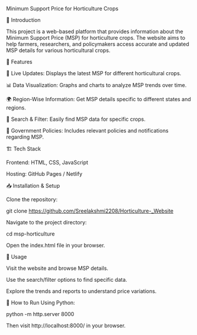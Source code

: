 Minimum Support Price for Horticulture Crops

🌱 Introduction

This project is a web-based platform that provides information about the Minimum Support Price (MSP) for horticulture crops. The website aims to help farmers, researchers, and policymakers access accurate and updated MSP details for various horticultural crops.

🚀 Features

📌 Live Updates: Displays the latest MSP for different horticultural crops.

📊 Data Visualization: Graphs and charts to analyze MSP trends over time.

🌍 Region-Wise Information: Get MSP details specific to different states and regions.

🔎 Search & Filter: Easily find MSP data for specific crops.

📄 Government Policies: Includes relevant policies and notifications regarding MSP.

🏗️ Tech Stack

Frontend: HTML, CSS, JavaScript

Hosting: GitHub Pages / Netlify

📥 Installation & Setup

Clone the repository:

git clone https://github.com/Sreelakshmi2208/Horticulture-_Website

Navigate to the project directory:

cd msp-horticulture

Open the index.html file in your browser.

📄 Usage

Visit the website and browse MSP details.

Use the search/filter options to find specific data.

Explore the trends and reports to understand price variations.

📄 How to Run
Using Python:

python -m http.server 8000

Then visit http://localhost:8000/ in your browser.

